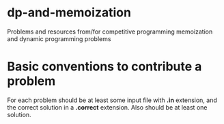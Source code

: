 # dp-and-memoization
Problems and resources from/for competitive programming memoization and dynamic programming problems

# Basic conventions to contribute a problem
For each problem should be at least some input file with **.in** extension, and the correct solution in a **.correct** extension. Also should be at least one solution. 